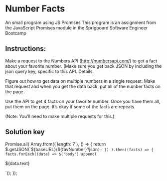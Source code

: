 
# Number Facts 


An small program using JS Promises
This program is an assignment from the JavaScript Promises module in the Sprigboard Software Engineer Bootcamp

## Instructions: 

Make a request to the Numbers API (http://numbersapi.com/) to get a fact about your favorite number. (Make sure you get back JSON by including the json query key, specific to this API. Details.

Figure out how to get data on multiple numbers in a single request. Make that request and when you get the data back, put all of the number facts on the page.

Use the API to get 4 facts on your favorite number. Once you have them all, put them on the page. It’s okay if some of the facts are repeats.

(Note: You’ll need to make multiple requests for this.)

## Solution key

Promise.all(
  Array.from({ length: 7 }, () => {
    return $.getJSON(`${baseURL}/${favNumber}?json`);
  })
).then((facts) => {
  facts.forEach((data) => $("body").append(`<p>${data.text}</p>`));
});
